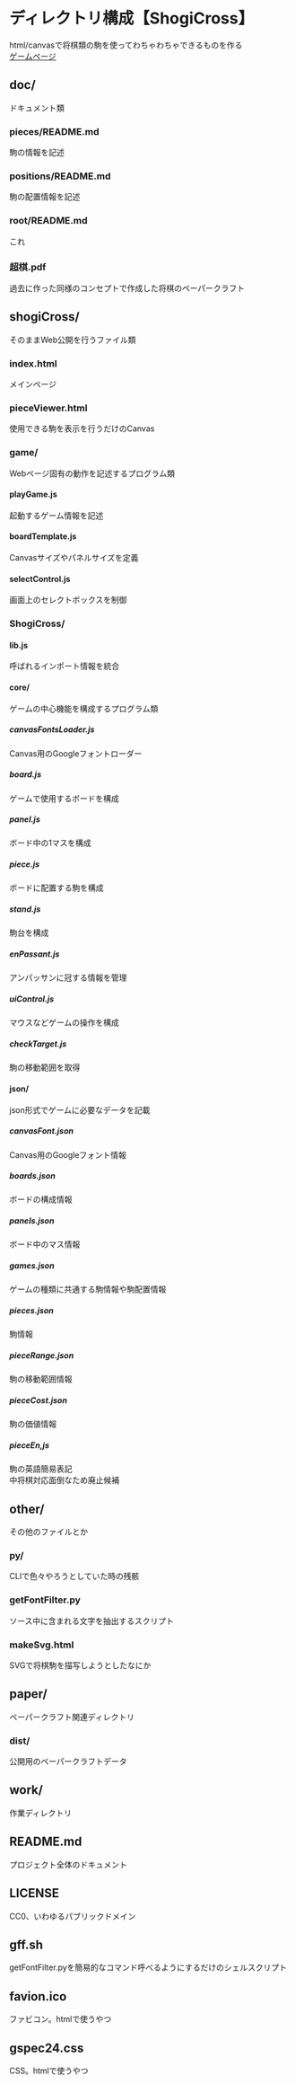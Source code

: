 # ディレクトリ構成【ShogiCross】
html/canvasで将棋類の駒を使ってわちゃわちゃできるものを作る  
[ゲームページ](http://tool.yosgspec.com/shogiCross/)

## doc/
ドキュメント類

### pieces/README.md
駒の情報を記述

### positions/README.md
駒の配置情報を記述

### root/README.md
これ

### 超棋.pdf
過去に作った同様のコンセプトで作成した将棋のペーパークラフト

## shogiCross/
そのままWeb公開を行うファイル類

### index.html
メインページ

### pieceViewer.html
使用できる駒を表示を行うだけのCanvas

### game/
Webページ固有の動作を記述するプログラム類

#### playGame.js
起動するゲーム情報を記述

#### boardTemplate.js
Canvasサイズやパネルサイズを定義

#### selectControl.js
画面上のセレクトボックスを制御

### ShogiCross/
#### lib.js
呼ばれるインポート情報を統合

#### core/
ゲームの中心機能を構成するプログラム類

##### canvasFontsLoader.js
Canvas用のGoogleフォントローダー

##### board.js
ゲームで使用するボードを構成

##### panel.js
ボード中の1マスを構成

##### piece.js
ボードに配置する駒を構成

##### stand.js
駒台を構成

##### enPassant.js
アンパッサンに冠する情報を管理

##### uiControl.js
マウスなどゲームの操作を構成

##### checkTarget.js
駒の移動範囲を取得

#### json/
json形式でゲームに必要なデータを記載

##### canvasFont.json
Canvas用のGoogleフォント情報

##### boards.json
ボードの構成情報

##### panels.json
ボード中のマス情報

##### games.json
ゲームの種類に共通する駒情報や駒配置情報

##### pieces.json
駒情報

##### pieceRange.json
駒の移動範囲情報

##### pieceCost.json
駒の価値情報

##### pieceEn,js
駒の英語簡易表記  
中将棋対応面倒なため廃止候補

## other/
その他のファイルとか

### py/
CLIで色々やろうとしていた時の残骸

### getFontFilter.py
ソース中に含まれる文字を抽出するスクリプト

### makeSvg.html
SVGで将棋駒を描写しようとしたなにか

## paper/
ペーパークラフト関連ディレクトリ

### dist/
公開用のペーパークラフトデータ

## work/
作業ディレクトリ

## README.md
プロジェクト全体のドキュメント

## LICENSE
CC0、いわゆるパブリックドメイン

## gff.sh
getFontFilter.pyを簡易的なコマンド呼べるようにするだけのシェルスクリプト

## favion.ico
ファビコン。htmlで使うやつ

## gspec24.css
CSS。htmlで使うやつ
